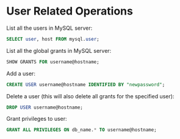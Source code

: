 # User Related Operations

List all the users in MySQL server:

```sql
SELECT user, host FROM mysql.user;
```

List all the global grants in MySQL server:

```sql
SHOW GRANTS FOR username@hostname;
```

Add a user:

```sql
CREATE USER username@hostname IDENTIFIED BY "newpassword";
```

Delete a user (this will also delete all grants for the specified user):

```sql
DROP USER username@hostname;
```

Grant privileges to user:

```sql
GRANT ALL PRIVILEGES ON db_name.* TO username@hostname;
```
